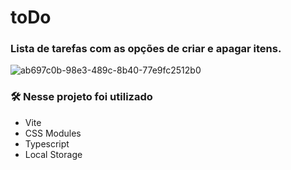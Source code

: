 # toDo
### Lista de tarefas com as opções de criar e apagar itens.
![ab697c0b-98e3-489c-8b40-77e9fc2512b0](https://user-images.githubusercontent.com/105231558/189737478-db2843a7-57ab-4fa0-8b6d-1f4b54db8026.png)

### 🛠️ Nesse projeto foi utilizado

* Vite
* CSS Modules
* Typescript
* Local Storage
